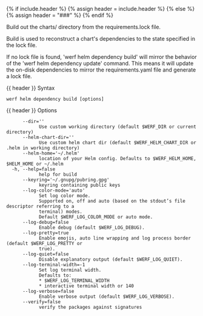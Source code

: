 {% if include.header %}
{% assign header = include.header %}
{% else %}
{% assign header = "###" %}
{% endif %}

Build out the charts/ directory from the requirements.lock file.

Build is used to reconstruct a chart's dependencies to the state specified in
the lock file.

If no lock file is found, 'werf helm dependency build' will mirror the behavior of
the 'werf helm dependency update' command. This means it will update the on-disk
dependencies to mirror the requirements.yaml file and generate a lock file.


{{ header }} Syntax

```shell
werf helm dependency build [options]
```

{{ header }} Options

```shell
      --dir=''
            Use custom working directory (default $WERF_DIR or current directory)
      --helm-chart-dir=''
            Use custom helm chart dir (default $WERF_HELM_CHART_DIR or .helm in working directory)
      --helm-home='~/.helm'
            location of your Helm config. Defaults to $WERF_HELM_HOME, $HELM_HOME or ~/.helm
  -h, --help=false
            help for build
      --keyring='~/.gnupg/pubring.gpg'
            keyring containing public keys
      --log-color-mode='auto'
            Set log color mode.
            Supported on, off and auto (based on the stdout’s file descriptor referring to a        
            terminal) modes.
            Default $WERF_LOG_COLOR_MODE or auto mode.
      --log-debug=false
            Enable debug (default $WERF_LOG_DEBUG).
      --log-pretty=true
            Enable emojis, auto line wrapping and log process border (default $WERF_LOG_PRETTY or   
            true).
      --log-quiet=false
            Disable explanatory output (default $WERF_LOG_QUIET).
      --log-terminal-width=-1
            Set log terminal width.
            Defaults to:
            * $WERF_LOG_TERMINAL_WIDTH
            * interactive terminal width or 140
      --log-verbose=false
            Enable verbose output (default $WERF_LOG_VERBOSE).
      --verify=false
            verify the packages against signatures
```

